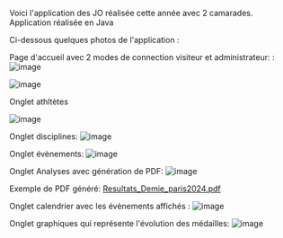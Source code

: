 Voici l'application des JO réalisée cette année avec 2 camarades. Application réalisée en Java 


Ci-dessous quelques photos de l'application :

Page d'accueil avec 2 modes de connection visiteur et administrateur: : 
![image](https://github.com/louiswin03/JO2024_Java/assets/106116649/c0486b4e-daf1-47ed-b1d0-d47a1bb038ec)

![image](https://github.com/louiswin03/JO2024_Java/assets/106116649/47619c40-a2d8-4855-b8e1-2a8a38e1f869)

Onglet athltètes

![image](https://github.com/louiswin03/JO2024_Java/assets/106116649/ecf835dd-e4fd-434d-8109-b964a210eb1e)

Onglet disciplines:
![image](https://github.com/louiswin03/JO2024_Java/assets/106116649/46c3fec9-f76c-4831-8683-3735b00a4e3b)

Onglet évènements:
![image](https://github.com/louiswin03/JO2024_Java/assets/106116649/58e43d9d-5ffc-41bb-847b-73197f3502b9)

Onglet Analyses avec génération de PDF:
![image](https://github.com/louiswin03/JO2024_Java/assets/106116649/ab08db95-80f5-4ed6-a985-c533f9427f57)

Exemple de PDF généré:
[Resultats_Demie_paris2024.pdf](https://github.com/user-attachments/files/15822624/Resultats_Demie_paris2024.pdf)


Onglet calendrier avec les évènements affichés :
![image](https://github.com/louiswin03/JO2024_Java/assets/106116649/33d800ef-faa2-47ab-b4af-184e478d2aec)

Onglet graphiques qui représente l'évolution des médailles:
![image](https://github.com/louiswin03/JO2024_Java/assets/106116649/8438e73a-ec09-4551-85fe-04153b9f9332)

